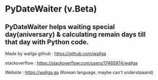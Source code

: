 # PyDateWaiter (v.Beta)
PyDateWaiter helps waiting special day(aniversary) &amp; calculating remain days till that day with Python code.
--------------
Made by wallga
github : https://github.com/wallga

stackoverflow : https://stackoverflow.com/users/17465974/wallga

Website : https://wallga.ga (Korean language, maybe can't understaaand)
